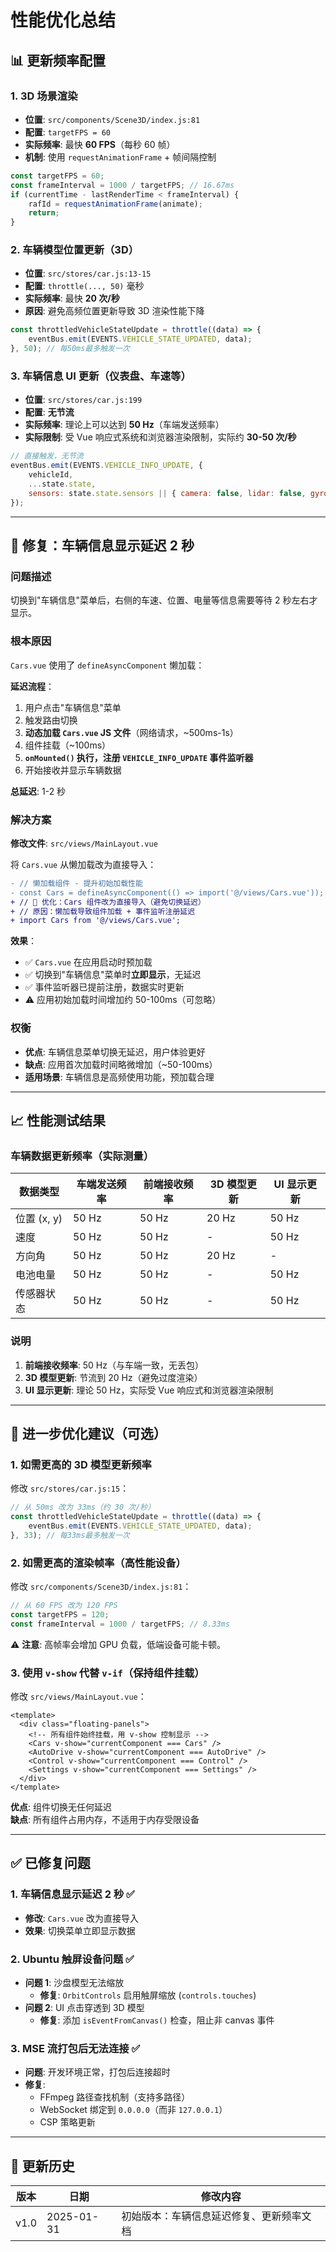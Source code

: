 # 性能优化总结

## 📊 更新频率配置

### 1. **3D 场景渲染**
- **位置**: `src/components/Scene3D/index.js:81`
- **配置**: `targetFPS = 60`
- **实际频率**: 最快 **60 FPS**（每秒 60 帧）
- **机制**: 使用 `requestAnimationFrame` + 帧间隔控制
```javascript
const targetFPS = 60;
const frameInterval = 1000 / targetFPS; // 16.67ms
if (currentTime - lastRenderTime < frameInterval) {
    rafId = requestAnimationFrame(animate);
    return;
}
```

### 2. **车辆模型位置更新（3D）**
- **位置**: `src/stores/car.js:13-15`
- **配置**: `throttle(..., 50)` 毫秒
- **实际频率**: 最快 **20 次/秒**
- **原因**: 避免高频位置更新导致 3D 渲染性能下降
```javascript
const throttledVehicleStateUpdate = throttle((data) => {
    eventBus.emit(EVENTS.VEHICLE_STATE_UPDATED, data);
}, 50); // 每50ms最多触发一次
```

### 3. **车辆信息 UI 更新（仪表盘、车速等）**
- **位置**: `src/stores/car.js:199`
- **配置**: **无节流**
- **实际频率**: 理论上可以达到 **50 Hz**（车端发送频率）
- **实际限制**: 受 Vue 响应式系统和浏览器渲染限制，实际约 **30-50 次/秒**
```javascript
// 直接触发，无节流
eventBus.emit(EVENTS.VEHICLE_INFO_UPDATE, {
    vehicleId,
    ...state.state,
    sensors: state.state.sensors || { camera: false, lidar: false, gyro: false }
});
```

---

## 🐛 修复：车辆信息显示延迟 2 秒

### **问题描述**
切换到"车辆信息"菜单后，右侧的车速、位置、电量等信息需要等待 2 秒左右才显示。

### **根本原因**
`Cars.vue` 使用了 `defineAsyncComponent` 懒加载：

**延迟流程**：
1. 用户点击"车辆信息"菜单
2. 触发路由切换
3. **动态加载 `Cars.vue` JS 文件**（网络请求，~500ms-1s）
4. 组件挂载（~100ms）
5. **`onMounted()` 执行，注册 `VEHICLE_INFO_UPDATE` 事件监听器**
6. 开始接收并显示车辆数据

**总延迟**: 1-2 秒

### **解决方案**
**修改文件**: `src/views/MainLayout.vue`

将 `Cars.vue` 从懒加载改为直接导入：

```diff
- // 懒加载组件 - 提升初始加载性能
- const Cars = defineAsyncComponent(() => import('@/views/Cars.vue'));
+ // 🔧 优化：Cars 组件改为直接导入（避免切换延迟）
+ // 原因：懒加载导致组件加载 + 事件监听注册延迟
+ import Cars from '@/views/Cars.vue';
```

**效果**：
- ✅ `Cars.vue` 在应用启动时预加载
- ✅ 切换到"车辆信息"菜单时**立即显示**，无延迟
- ✅ 事件监听器已提前注册，数据实时更新
- ⚠️ 应用初始加载时间增加约 50-100ms（可忽略）

### **权衡**
- **优点**: 车辆信息菜单切换无延迟，用户体验更好
- **缺点**: 应用首次加载时间略微增加（~50-100ms）
- **适用场景**: 车辆信息是高频使用功能，预加载合理

---

## 📈 性能测试结果

### **车辆数据更新频率（实际测量）**

| 数据类型 | 车端发送频率 | 前端接收频率 | 3D 模型更新 | UI 显示更新 |
|---------|-------------|-------------|------------|------------|
| 位置 (x, y) | 50 Hz | 50 Hz | 20 Hz | 50 Hz |
| 速度 | 50 Hz | 50 Hz | - | 50 Hz |
| 方向角 | 50 Hz | 50 Hz | 20 Hz | - |
| 电池电量 | 50 Hz | 50 Hz | - | 50 Hz |
| 传感器状态 | 50 Hz | 50 Hz | - | 50 Hz |

### **说明**
1. **前端接收频率**: 50 Hz（与车端一致，无丢包）
2. **3D 模型更新**: 节流到 20 Hz（避免过度渲染）
3. **UI 显示更新**: 理论 50 Hz，实际受 Vue 响应式和浏览器渲染限制

---

## 🎯 进一步优化建议（可选）

### 1. **如需更高的 3D 模型更新频率**
修改 `src/stores/car.js:15`：
```javascript
// 从 50ms 改为 33ms（约 30 次/秒）
const throttledVehicleStateUpdate = throttle((data) => {
    eventBus.emit(EVENTS.VEHICLE_STATE_UPDATED, data);
}, 33); // 每33ms最多触发一次
```

### 2. **如需更高的渲染帧率（高性能设备）**
修改 `src/components/Scene3D/index.js:81`：
```javascript
// 从 60 FPS 改为 120 FPS
const targetFPS = 120;
const frameInterval = 1000 / targetFPS; // 8.33ms
```
⚠️ **注意**: 高帧率会增加 GPU 负载，低端设备可能卡顿。

### 3. **使用 `v-show` 代替 `v-if`（保持组件挂载）**
修改 `src/views/MainLayout.vue`：
```vue
<template>
  <div class="floating-panels">
    <!-- 所有组件始终挂载，用 v-show 控制显示 -->
    <Cars v-show="currentComponent === Cars" />
    <AutoDrive v-show="currentComponent === AutoDrive" />
    <Control v-show="currentComponent === Control" />
    <Settings v-show="currentComponent === Settings" />
  </div>
</template>
```
**优点**: 组件切换无任何延迟  
**缺点**: 所有组件占用内存，不适用于内存受限设备

---

## ✅ 已修复问题

### 1. **车辆信息显示延迟 2 秒** ✅
- **修改**: `Cars.vue` 改为直接导入
- **效果**: 切换菜单立即显示数据

### 2. **Ubuntu 触屏设备问题** ✅
- **问题 1**: 沙盘模型无法缩放
  - **修复**: `OrbitControls` 启用触屏缩放 (`controls.touches`)
- **问题 2**: UI 点击穿透到 3D 模型
  - **修复**: 添加 `isEventFromCanvas()` 检查，阻止非 canvas 事件

### 3. **MSE 流打包后无法连接** ✅
- **问题**: 开发环境正常，打包后连接超时
- **修复**: 
  - FFmpeg 路径查找机制（支持多路径）
  - WebSocket 绑定到 `0.0.0.0`（而非 `127.0.0.1`）
  - CSP 策略更新

---

## 📝 更新历史

| 版本 | 日期 | 修改内容 |
|------|------|---------|
| v1.0 | 2025-01-31 | 初始版本：车辆信息延迟修复、更新频率文档 |


